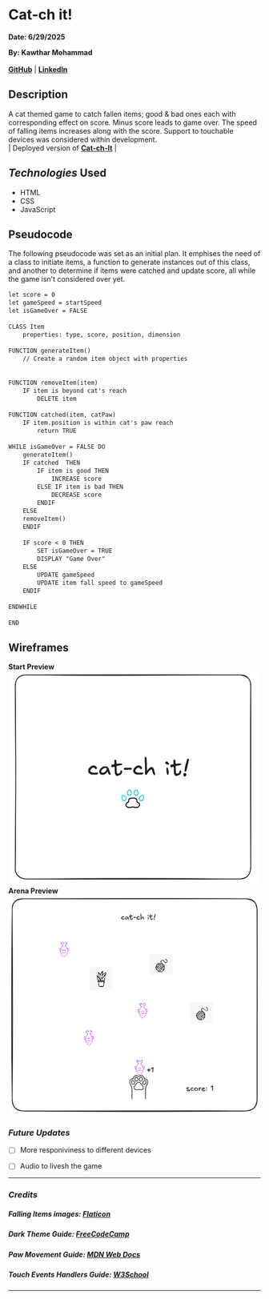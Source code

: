 # Cat-ch it!

**Date: 6/29/2025**



**By: Kawthar Mohammad**
<br> <br>
**[GitHub](https://github.com/Kawthara-M)** |
**[LinkedIn](www.linkedin.com/in/kawthar-ahmad-331658361)**



## Description

A cat themed game to catch fallen items; good & bad ones each with corresponding effect on score. Minus score leads to game over. The speed of falling items increases along with the score. Support to touchable devices was considered within development.
<br>
| Deployed version of **[Cat-ch-It](https://cat-ch-it.surge.sh/)** |




## _Technologies_ Used

- HTML
- CSS
- JavaScript


## Pseudocode
The following pseudocode was set as an initial plan. It emphises the need of a class to initiate items, a function to generate instances out of this class, and another to determine if items were catched and update score, all while the game isn't considered over yet.
```
let score = 0  
let gameSpeed = startSpeed  
let isGameOver = FALSE  

CLASS Item  
    properties: type, score, position, dimension 

FUNCTION generateItem()  
    // Create a random item object with properties  
    

FUNCTION removeItem(item)  
    IF item is beyond cat's reach  
        DELETE item  

FUNCTION catched(item, catPaw)  
    IF item.position is within cat's paw reach  
        return TRUE 

WHILE isGameOver = FALSE DO 
    generateItem()
    IF catched  THEN
        IF item is good THEN
            INCREASE score
        ELSE IF item is bad THEN
            DECREASE score
        ENDIF
    ELSE
	removeItem()
    ENDIF

    IF score < 0 THEN
        SET isGameOver = TRUE
        DISPLAY "Game Over"
    ELSE
        UPDATE gameSpeed
        UPDATE item fall speed to gameSpeed
    ENDIF

ENDWHILE

END
```

## Wireframes

**Start Preview**
<br>
![Image](images/start.png)
**Arena Preview**
<br>
![Image](images/preview.png)


### **_Future Updates_**
- [ ] More responiviness to different devices
- [ ] Audio to livesh the game



---

### **_Credits_**

##### Falling Items images: [Flaticon](https://www.flaticon.com/search?word=cat)

##### Dark Theme Guide: [FreeCodeCamp](https://www.freecodecamp.org/news/how-to-detect-a-users-preferred-color-scheme-in-javascript-ec8ee514f1ef/)

##### Paw Movement Guide: [MDN Web Docs](https://developer.mozilla.org/en-US/docs/Web/CSS/transform-function/translateX)

##### Touch Events Handlers Guide: [W3School](https://www.w3schools.com/jsref/event_touchstart.asp)



---
